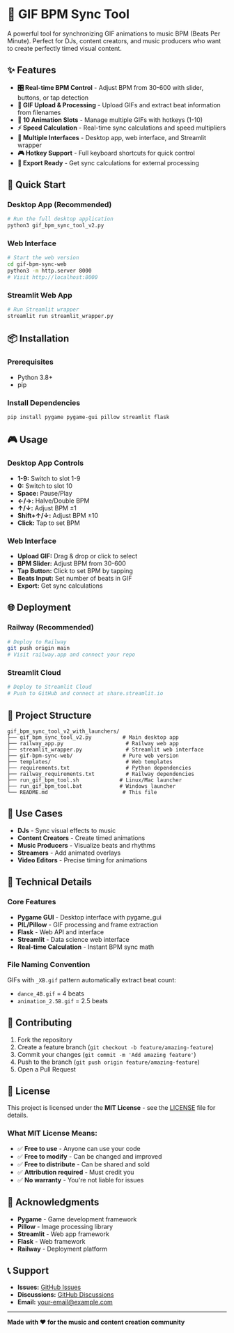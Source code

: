 # 🎵 GIF BPM Sync Tool

A powerful tool for synchronizing GIF animations to music BPM (Beats Per Minute). Perfect for DJs, content creators, and music producers who want to create perfectly timed visual content.

## ✨ Features

- **🎛️ Real-time BPM Control** - Adjust BPM from 30-600 with slider, buttons, or tap detection
- **📁 GIF Upload & Processing** - Upload GIFs and extract beat information from filenames
- **🎯 10 Animation Slots** - Manage multiple GIFs with hotkeys (1-10)
- **⚡ Speed Calculation** - Real-time sync calculations and speed multipliers
- **📱 Multiple Interfaces** - Desktop app, web interface, and Streamlit wrapper
- **🎮 Hotkey Support** - Full keyboard shortcuts for quick control
- **🔄 Export Ready** - Get sync calculations for external processing

## 🚀 Quick Start

### Desktop App (Recommended)
```bash
# Run the full desktop application
python3 gif_bpm_sync_tool_v2.py
```

### Web Interface
```bash
# Start the web version
cd gif-bpm-sync-web
python3 -m http.server 8000
# Visit http://localhost:8000
```

### Streamlit Web App
```bash
# Run Streamlit wrapper
streamlit run streamlit_wrapper.py
```

## 📦 Installation

### Prerequisites
- Python 3.8+
- pip

### Install Dependencies
```bash
pip install pygame pygame-gui pillow streamlit flask
```

## 🎮 Usage

### Desktop App Controls
- **1-9:** Switch to slot 1-9
- **0:** Switch to slot 10
- **Space:** Pause/Play
- **←/→:** Halve/Double BPM
- **↑/↓:** Adjust BPM ±1
- **Shift+↑/↓:** Adjust BPM ±10
- **Click:** Tap to set BPM

### Web Interface
- **Upload GIF:** Drag & drop or click to select
- **BPM Slider:** Adjust BPM from 30-600
- **Tap Button:** Click to set BPM by tapping
- **Beats Input:** Set number of beats in GIF
- **Export:** Get sync calculations

## 🌐 Deployment

### Railway (Recommended)
```bash
# Deploy to Railway
git push origin main
# Visit railway.app and connect your repo
```

### Streamlit Cloud
```bash
# Deploy to Streamlit Cloud
# Push to GitHub and connect at share.streamlit.io
```

## 📁 Project Structure

```
gif_bpm_sync_tool_v2_with_launchers/
├── gif_bpm_sync_tool_v2.py          # Main desktop app
├── railway_app.py                    # Railway web app
├── streamlit_wrapper.py              # Streamlit web interface
├── gif-bpm-sync-web/                # Pure web version
├── templates/                        # Web templates
├── requirements.txt                  # Python dependencies
├── railway_requirements.txt          # Railway dependencies
├── run_gif_bpm_tool.sh             # Linux/Mac launcher
├── run_gif_bpm_tool.bat            # Windows launcher
└── README.md                        # This file
```

## 🎯 Use Cases

- **DJs** - Sync visual effects to music
- **Content Creators** - Create timed animations
- **Music Producers** - Visualize beats and rhythms
- **Streamers** - Add animated overlays
- **Video Editors** - Precise timing for animations

## 🔧 Technical Details

### Core Features
- **Pygame GUI** - Desktop interface with pygame_gui
- **PIL/Pillow** - GIF processing and frame extraction
- **Flask** - Web API and interface
- **Streamlit** - Data science web interface
- **Real-time Calculation** - Instant BPM sync math

### File Naming Convention
GIFs with `_XB.gif` pattern automatically extract beat count:
- `dance_4B.gif` = 4 beats
- `animation_2.5B.gif` = 2.5 beats

## 🤝 Contributing

1. Fork the repository
2. Create a feature branch (`git checkout -b feature/amazing-feature`)
3. Commit your changes (`git commit -m 'Add amazing feature'`)
4. Push to the branch (`git push origin feature/amazing-feature`)
5. Open a Pull Request

## 📄 License

This project is licensed under the **MIT License** - see the [LICENSE](LICENSE) file for details.

### What MIT License Means:
- ✅ **Free to use** - Anyone can use your code
- ✅ **Free to modify** - Can be changed and improved
- ✅ **Free to distribute** - Can be shared and sold
- ✅ **Attribution required** - Must credit you
- ✅ **No warranty** - You're not liable for issues

## 🙏 Acknowledgments

- **Pygame** - Game development framework
- **Pillow** - Image processing library
- **Streamlit** - Web app framework
- **Flask** - Web framework
- **Railway** - Deployment platform

## 📞 Support

- **Issues:** [GitHub Issues](https://github.com/yourusername/gif-bpm-sync-tool/issues)
- **Discussions:** [GitHub Discussions](https://github.com/yourusername/gif-bpm-sync-tool/discussions)
- **Email:** your-email@example.com

---

**Made with ❤️ for the music and content creation community** 
